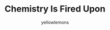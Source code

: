 ---
media: "images/rounds/round_4_2/chemistry.png"
media_type: image
title: Chemistry Is Fired Upon
author: [yellowlemons]
desc: The Research department being fired upon by the advancing Kharkovchanka and Soviet forces.
---
